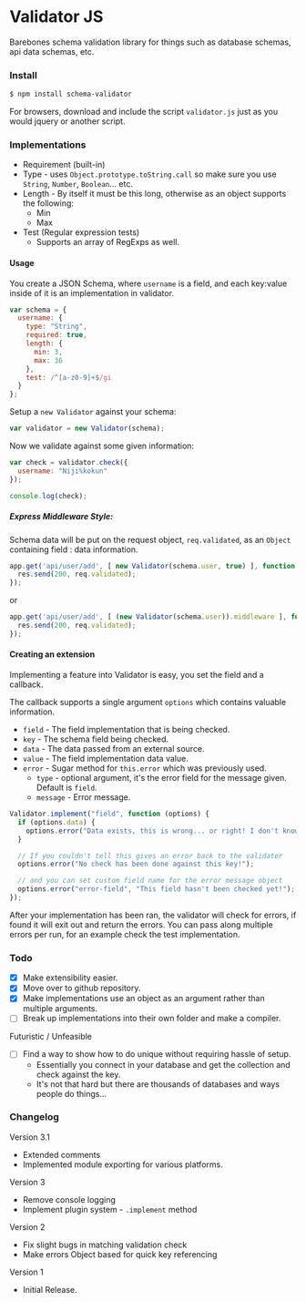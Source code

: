 # Validator JS

Barebones schema validation library for things such as database schemas, api data schemas, etc.

### Install

```bash
$ npm install schema-validator
```

For browsers, download and include the script `validator.js` just as you would jquery or another script.

### Implementations

- Requirement (built-in)
- Type - uses `Object.prototype.toString.call` so make sure you use `String`, `Number`, `Boolean`... etc.
- Length - By itself it must be this long, otherwise as an object supports the following:
  - Min
  - Max
- Test (Regular expression tests)
  - Supports an array of RegExps as well.

#### Usage

You create a JSON Schema, where `username` is a field, and each key:value inside of it is an implementation in validator.

```javascript
var schema = {
  username: {
    type: "String",
    required: true,
    length: {
      min: 3,
      max: 36
    },
    test: /^[a-z0-9]+$/gi
  }
};
```

Setup a `new Validator` against your schema:

```javascript
var validator = new Validator(schema);
```

Now we validate against some given information:

```javascript
var check = validator.check({
  username: "Niji%kokun"
});

console.log(check);
```

##### Express Middleware Style:

Schema data will be put on the request object, `req.validated`, as an `Object` containing field : data information.

```javascript
app.get('api/user/add', [ new Validator(schema.user, true) ], function (req, res) {
  res.send(200, req.validated);
});
```

or

```javascript
app.get('api/user/add', [ (new Validator(schema.user)).middleware ], function (req, res) {
  res.send(200, req.validated);
});
```

#### Creating an extension

Implementing a feature into Validator is easy, you set the field and a callback.

The callback supports a single argument `options` which contains valuable information.
  - `field` - The field implementation that is being checked.
  - `key` - The schema field being checked.
  - `data` - The data passed from an external source.
  - `value` - The field implementation data value.
  - `error` - Sugar method for `this.error` which was previously used.
    - `type` - optional argument, it's the error field for the message given. Default is `field`.
    - `message` - Error message.

```javascript
Validator.implement("field", function (options) {
  if (options.data) {
    options.error("Data exists, this is wrong... or right! I don't know!");
  }

  // If you couldn't tell this gives an error back to the validator
  options.error("No check has been done against this key!");

  // and you can set custom field name for the error message object
  options.error("error-field", "This field hasn't been checked yet!");
});
```

After your implementation has been ran, the validator will check for errors, if found it will exit out and return the errors. You can pass along multiple errors per run, for an example check the test implementation.

### Todo

- [x] Make extensibility easier.
- [x] Move over to github repository.
- [x] Make implementations use an object as an argument rather than multiple arguments.
- [ ] Break up implementations into their own folder and make a compiler.

Futuristic / Unfeasible
- [ ] Find a way to show how to do unique without requiring hassle of setup.
  - Essentially you connect in your database and get the collection and check against the key.
  - It's not that hard but there are thousands of databases and ways people do things...

### Changelog

Version 3.1
  - Extended comments
  - Implemented module exporting for various platforms.

Version 3
  - Remove console logging
  - Implement plugin system - `.implement` method

Version 2
 - Fix slight bugs in matching validation check
 - Make errors Object based for quick key referencing

Version 1
 - Initial Release.